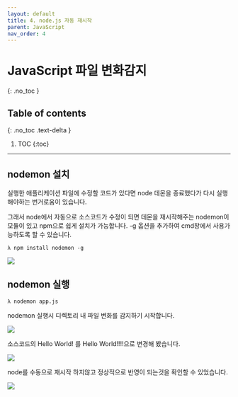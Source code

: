 ```yaml
---
layout: default
title: 4. node.js 자동 재시작
parent: JavaScript
nav_order: 4
---
```


# JavaScript 파일 변화감지
{: .no_toc }

## Table of contents
{: .no_toc .text-delta }

1. TOC
{:toc}

---

## nodemon 설치
실행한 애플리케이션 파일에 수정할 코드가 있다면 node 데몬을 종료했다가 다시 실행해야하는 번거로움이 있습니다.

그래서 node에서 자동으로 소스코드가 수정이 되면 데몬을 재시작해주는 nodemon이 모듈이 있고 npm으로 쉽게 설치가 가능합니다.
-g 옵션을 추가하여 cmd창에서 사용가능하도록 할 수 있습니다.


```
λ npm install nodemon -g
```
<img src='{{ "/assets/images/javascript/nodemon-install-1.png" | absolute_url }}'>


## nodemon 실행
```
λ nodemon app.js
```
nodemon 실행시 디렉토리 내 파일 변화를 감지하기 시작합니다.

<img src='{{ "/assets/images/javascript/nodemon-install-2.png" | absolute_url }}'>

소스코드의 Hello World! 를 Hello World!!!!으로 변경해 봤습니다.

<img src='{{ "/assets/images/javascript/nodemon-install-3.png" | absolute_url }}'>

node를 수동으로 재시작 하지않고 정상적으로 반영이 되는것을 확인할 수 있었습니다.

<img src='{{ "/assets/images/javascript/nodemon-install-4.png" | absolute_url }}'>